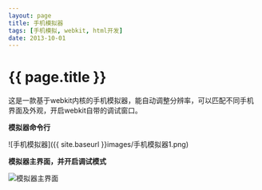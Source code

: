 ```yaml
---
layout: page
title: 手机模拟器
tags: [手机模拟, webkit, html开发]
date: 2013-10-01
---
```


{{ page.title }}
================

这是一款基于webkit内核的手机模拟器，能自动调整分辨率，可以匹配不同手机界面及外观，开启webkit自带的调试窗口。

**模拟器命令行**

![手机模拟器]({{ site.baseurl }}images/手机模拟器1.png)

**模拟器主界面，并开启调试模式**

![模拟器主界面]( {{site.baseurl}}images/手机模拟器2.png)



